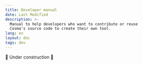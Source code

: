 ```yaml
---
title: Developer manual
date: Last Modified
description: >-
  Manual to help developers who want to contribute or reuse
  Cosma's source code to create their own tool.
lang: en
layout: doc
tags: dev
---
```


🚧 Under construction 🚧

